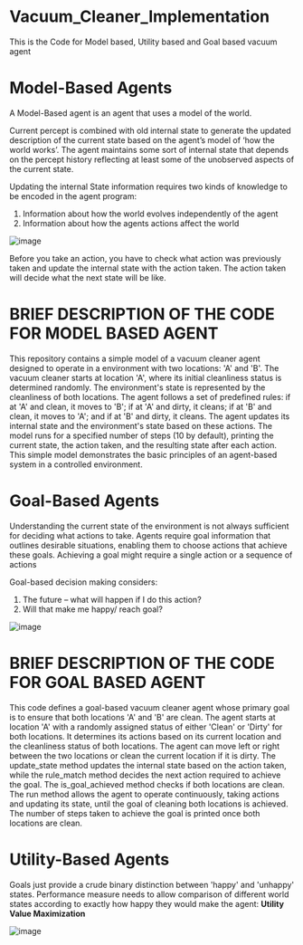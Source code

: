 # Vacuum_Cleaner_Implementation
This is the Code for Model based, Utility based and Goal based vacuum agent

# Model-Based Agents

A Model-Based agent is an agent that uses a model of the world.

Current percept is combined with old internal state to generate the updated description of the current state based on the agent’s model of ‘how the world works’. The agent maintains some sort of internal state that depends on the percept history reflecting at least some of the unobserved aspects of the current state.

Updating the internal State information requires two kinds of knowledge to be encoded in the agent program:
1. Information about how the world evolves independently of the agent
2. Information about how the agents actions affect the world

![image](https://github.com/user-attachments/assets/7bc914a8-bb11-48a2-a568-890129716537)

Before you take an action, you have to check what action was previously taken and update the internal state with the action taken. The action taken will decide what the next state will be like.

# BRIEF DESCRIPTION OF THE CODE FOR MODEL BASED AGENT

This repository contains a simple model of a vacuum cleaner agent designed to operate in a environment with two locations: 'A' and 'B'. The vacuum cleaner starts at location 'A', where its initial cleanliness status is determined randomly. 
The environment's state is represented by the cleanliness of both locations. The agent follows a set of predefined rules: if at 'A' and clean, it moves to 'B'; if at 'A' and dirty, it cleans; if at 'B' and clean, it moves to 'A'; and if at 'B' and dirty, it cleans. 
The agent updates its internal state and the environment's state based on these actions. The model runs for a specified number of steps (10 by default), printing the current state, the action taken, and the resulting state after each action. 
This simple model demonstrates the basic principles of an agent-based system in a controlled environment.


# Goal-Based Agents

Understanding the current state of the environment is not always sufficient for deciding what actions to take. Agents require goal information that outlines desirable situations, enabling them to choose actions that achieve these goals. Achieving a goal might require a single action or a sequence of actions

Goal-based decision making considers:
1. The future – what will happen if I do this action?
2. Will that make me happy/ reach goal?

![image](https://github.com/user-attachments/assets/dfee2303-455e-45ab-8313-89af0628fe5c)

# BRIEF DESCRIPTION OF THE CODE FOR GOAL BASED AGENT

This code defines a goal-based vacuum cleaner agent whose primary goal is to ensure that both locations 'A' and 'B' are clean. The agent starts at location 'A' with a randomly assigned status of either 'Clean' or 'Dirty' for both locations. It determines its actions based on its current location and the cleanliness status of both locations. The agent can move left or right between the two locations or clean the current location if it is dirty. The update_state method updates the internal state based on the action taken, while the rule_match method decides the next action required to achieve the goal. The is_goal_achieved method checks if both locations are clean. The run method allows the agent to operate continuously, taking actions and updating its state, until the goal of cleaning both locations is achieved. The number of steps taken to achieve the goal is printed once both locations are clean.


# Utility-Based Agents

Goals just provide a crude binary distinction between 'happy' and 'unhappy' states.
Performance measure needs to allow comparison of different world states according to exactly how happy they would make the agent: **Utility Value Maximization**

![image](https://github.com/user-attachments/assets/f56cac13-d998-44b5-8cad-b5efb73a2bd7)










